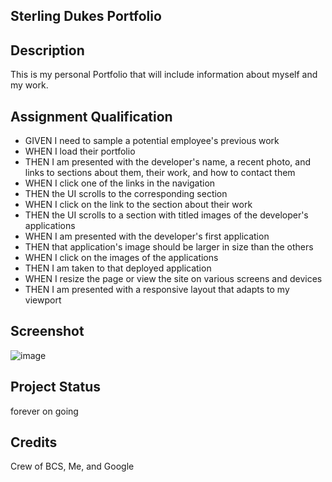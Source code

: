 ## Sterling Dukes Portfolio

## Description 
This is my personal Portfolio that will include information about myself and my work.
 
## Assignment Qualification

 * GIVEN I need to sample a potential employee's previous work
 * WHEN I load their portfolio
 * THEN I am presented with the developer's name, a recent photo, and links to sections about them, their work, and how to contact them
 * WHEN I click one of the links in the navigation
 * THEN the UI scrolls to the corresponding section
 * WHEN I click on the link to the section about their work
 * THEN the UI scrolls to a section with titled images of the developer's applications
 * WHEN I am presented with the developer's first application
 * THEN that application's image should be larger in size than the others
 * WHEN I click on the images of the applications
 * THEN I am taken to that deployed application
 * WHEN I resize the page or view the site on various screens and devices
 * THEN I am presented with a responsive layout that adapts to my viewport
  
  ## Screenshot
  ![image](https://user-images.githubusercontent.com/70359225/97096674-1ff28f80-1635-11eb-9f8d-6abf21a41160.png)

## Project Status
forever on going


## Credits

Crew of BCS, Me, and Google
